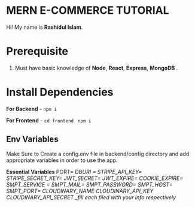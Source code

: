 # MERN E-COMMERCE TUTORIAL

Hi! My name is **Rashidul Islam**.

# Prerequisite

1.  Must have basic knowledge of **Node**, **React**, **Express**, **MongoDB** .

# Install Dependencies

**For Backend** - `npm i`

**For Frontend** - `cd frontend` ` npm i`

## Env Variables

Make Sure to Create a config.env file in backend/config directory and add
appropriate variables in order to use the app.

**Essential Variables** PORT= DB*URI = STRIPE_API_KEY= STRIPE_SECRET_KEY=
JWT_SECRET= JWT_EXPIRE= COOKIE_EXPIRE= SMPT_SERVICE = SMPT_MAIL= SMPT_PASSWORD=
SMPT_HOST= SMPT_PORT= CLOUDINARY_NAME CLOUDINARY_API_KEY CLOUDINARY_API_SECRET
\_fill each filed with your info respectively*
